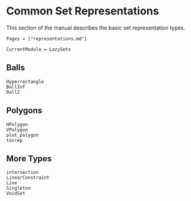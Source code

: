 # Common Set Representations

This section of the manual describes the basic set representation types.

```@contents
Pages = ["representations.md"]
```

```@meta
CurrentModule = LazySets
```

## Balls

```@docs
Hyperrectangle
BallInf
Ball2
```

## Polygons

```@docs
HPolygon
VPolygon
plot_polygon
tovrep
```

## More Types

```@docs
intersection
LinearConstraint
Line
Singleton
VoidSet
```